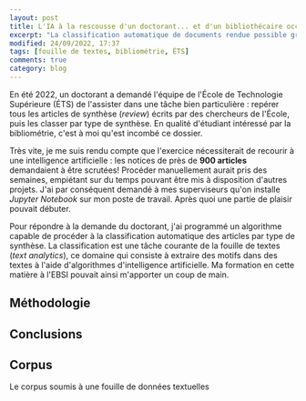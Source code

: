 ```yaml
---
layout: post
title: L'IA à la rescousse d'un doctorant... et d'un bibliothécaire occupé
excerpt: "La classification automatique de documents rendue possible grâce à un algorithme d'intelligence artificielle."
modified: 24/09/2022, 17:37
tags: [fouille de textes, bibliométrie, ÉTS]
comments: true
category: blog
---
```


En été 2022, un doctorant a demandé l'équipe de l'École de Technologie Supérieure (ÉTS) de l'assister dans une tâche bien particulière : repérer tous les articles de synthèse (_review_) écrits par des chercheurs de l'École, puis les classer par type de synthèse. En qualité d'étudiant intéressé par la bibliométrie, c'est à moi qu'est incombé ce dossier.

Très vite, je me suis rendu compte que l'exercice nécessiterait de recourir à une intelligence artificielle : les notices de près de __900 articles__ demandaient à être scrutées! Procéder manuellement aurait pris des semaines, empiétant sur du temps pouvant être mis à disposition d'autres projets. J'ai par conséquent demandé à mes superviseurs qu'on installe _Jupyter Notebook_ sur mon poste de travail. Après quoi une partie de plaisir pouvait débuter.

Pour répondre à la demande du doctorant, j'ai programmé un algorithme capable de procéder à la classification automatique des articles par type de synthèse. La classification est une tâche courante de la fouille de textes (_text analytics_), ce domaine qui consiste à extraire des motifs dans des textes à l'aide d'algorithmes d'intelligence artificielle. Ma formation en cette matière à l'EBSI pouvait ainsi m'apporter un coup de main.

## Méthodologie


## Conclusions

## Corpus
Le corpus soumis à une fouille de données textuelles 
